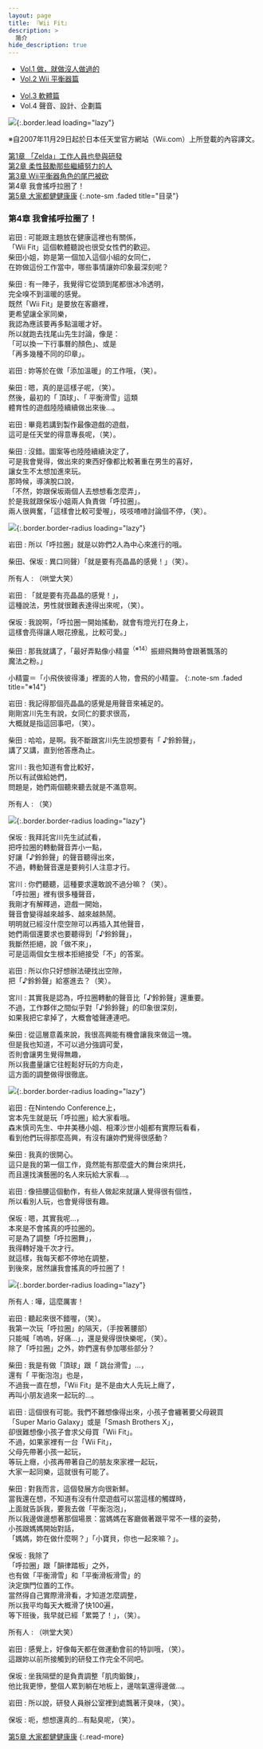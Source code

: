 ```yaml
---
layout: page
title: 『Wii Fit』 
description: >
  简介
hide_description: true
---
```


<nav class="pagination heading clearfix" role="navigation">
  <ul>
    <li class="pagination-item">
      <a href="../../vol1/1/">
        Vol.1 做，就做沒人做過的
      </a>
    </li>
    <li class="pagination-item">
      <a href="../../vol2/1/">
        Vol.2 Wii 平衡器篇
      </a>
    </li>
  </ul>
  <ul>
    <li class="pagination-item">
      <a href="../../vol3/1/">
        Vol.3 軟體篇
      </a>
    </li>
    <li class="pagination-item">
      <a style="background-color:rgba(225,224,224,0.3);">
        Vol.4 聲音、設計、企劃篇
      </a>
    </li>
  </ul>
</nav>

![](/interviews/cht-tw/wii/wiifit/vol4/img/wiifit_crv_vol4_11.jpg){:.border.lead loading="lazy"}

※自2007年11月29日起於日本任天堂官方網站（Wii.com）上所登載的內容譯文。

[第1章 「Zelda」工作人員也參與研發](1.md)<br>
[第2章 柔性鼓勵那些繼續努力的人](2.md)<br>
[第3章 Wii平衡器角色的尾巴被砍](3.md)<br>
第4章 我會搖呼拉圈了！<br>
[第5章 大家都健健康康](5.md)
{:.note-sm .faded title="目录"}

### 第4章 我會搖呼拉圈了！

岩田
: 可能跟主題放在健康這裡也有關係，<br>「Wii Fit」這個軟體聽說也很受女性們的歡迎。<br>柴田小姐，妳是第一個加入這個小組的女同仁，<br>在妳做這份工作當中，哪些事情讓妳印象最深刻呢？

柴田
: 有一陣子，我覺得它從頭到尾都很冰冷透明，<br>完全嗅不到溫暖的感覺。<br>既然「Wii Fit」是要放在客廳裡，<br>更希望讓全家同樂，<br>我認為應該要再多點溫暖才好。<br>所以就跑去找尾山先生討論，像是：<br>「可以換一下行事曆的顏色」、或是<br>「再多幾種不同的印章」。

岩田
: 妳等於在做「添加溫暖」的工作哦，（笑）。

柴田
: 嗯，真的是這樣子呢，（笑）。<br>然後，最初的「 頂球」、「 平衡滑雪」這類<br>體育性的遊戲陸陸續續做出來後…。

岩田
: 畢竟若講到製作最像遊戲的遊戲，<br>這可是任天堂的得意專長呢，（笑）。

柴田
: 沒錯。圖案等也陸陸續續決定了，<br>可是我會覺得，做出來的東西好像都比較著重在男生的喜好，<br>讓女生不太想加進來玩。<br>那時候，導演脫口說，<br>「不然，妳跟保坂兩個人去想想看怎麼弄」，<br>於是我就跟保坂小姐兩人負責做「呼拉圈」。<br>兩人很興奮，「這樣會比較可愛喔」，吱吱喳喳討論個不停，（笑）。

![](/interviews/cht-tw/wii/wiifit/vol4/img/wiifit_vol4_18.jpg){:.border.border-radius loading="lazy"}

岩田
: 所以「呼拉圈」就是以妳們2人為中心來進行的哦。

柴田、保坂
: 異口同聲）「就是要有亮晶晶的感覺！」（笑）。

所有人
: （哄堂大笑）

岩田
: 「就是要有亮晶晶的感覺！」，<br>這種說法，男性就很難表達得出來呢，（笑）。

保坂
: 我說啊，「呼拉圈一開始搖動，就會有燈光打在身上，<br>這樣會亮得讓人眼花撩亂，比較可愛。」

柴田
: 那我就講了，「最好弄點像小精靈<sup>（※14）</sup>振翅飛舞時會跟著飄落的<br>魔法之粉。」

小精靈＝「小飛俠彼得潘」裡面的人物，會飛的小精靈。
{:.note-sm .faded title="※14"}

岩田
: 我記得那個亮晶晶的感覺是用聲音來補足的。<br>剛剛宮川先生有說，女同仁的要求很高，<br>大概就是指這回事吧，（笑）。

柴田
: 哈哈，是啊。我不斷跟宮川先生說想要有「 ♪鈴鈴聲」，<br>講了又講，直到他答應為止。

宮川
: 我也知道有會比較好，<br>所以有試做給她們，<br>問題是，她們兩個聽來聽去就是不滿意啊。

所有人
: （笑）

![](/interviews/cht-tw/wii/wiifit/vol4/img/wiifit_vol4_19.jpg){:.border.border-radius loading="lazy"}

保坂
: 我拜託宮川先生試試看，<br>把呼拉圈的轉動聲音弄小一點，<br>好讓「♪鈴鈴聲」的聲音聽得出來，<br>不過，轉動聲音還是要夠引人注意才行。

宮川
: 你們聽聽，這種要求還敢說不過分嘛？（笑）。<br>「呼拉圈」裡有很多種聲音，<br>我剛才有解釋過，遊戲一開始，<br>聲音會變得越來越多、越來越熱鬧。<br>明明就已經沒什麼空隙可以再插入其他聲音，<br>她們兩個還要求也要聽得到「♪鈴鈴聲」，<br>我斷然拒絕，說「做不來」，<br>可是這兩個女生根本拒絕接受「不」的答案。

岩田
: 所以你只好想辦法硬找出空隙，<br>把「♪鈴鈴聲」給塞進去？（笑）。

宮川
: 其實我是認為，呼拉圈轉動的聲音比「♪鈴鈴聲」還重要。<br>不過，工作夥伴之間似乎對「♪鈴鈴聲」的印象很深刻，<br>如果我把它拿掉了，大概會噓聲連連吧。

柴田
: 從這層意義來說，我很高興能有機會讓我來做這一塊。<br>但是我也知道，不可以過分強調可愛，<br>否則會讓男生覺得無趣，<br>所以我盡量讓它往輕鬆好玩的方向走，<br>這方面的調整做得很徹底。

![](/interviews/cht-tw/wii/wiifit/vol4/img/wiifit_vol4_20.jpg){:.border.border-radius loading="lazy"}

岩田
: 在Nintendo Conference上，<br>宮本先生就是玩「呼拉圈」給大家看哦。<br>森末慎司先生、中井美穗小姐、相澤沙世小姐都有實際玩看看，<br>看到他們玩得那麼高興，有沒有讓妳們覺得很感動？

柴田
: 我真的很開心。<br>這只是我的第一個工作，竟然能有那麼盛大的舞台來烘托，<br>而且還找演藝圈的名人來玩給大家看…。

岩田
: 像扭腰這個動作，有些人做起來就讓人覺得很有個性，<br>所以看別人玩，也會覺得很有趣。

保坂
: 嗯，其實我呢…，<br>本來是不會搖真的呼拉圈的。<br>可是為了調整「呼拉圈舞」，<br>我得轉好幾千次才行。<br>就這樣，我每天都不停地在調整，<br>到後來，居然讓我會搖真的呼拉圈了！

![](/interviews/cht-tw/wii/wiifit/vol4/img/wiifit_vol4_21.jpg){:.border.border-radius loading="lazy"}

所有人
: 嘩，這麼厲害！

岩田
: 聽起來很不錯喔，（笑）。<br>我第一次玩「呼拉圈」的隔天，（手按著腰部）<br>只能喊「嗚嗚，好痛…」，還是覺得很快樂呢，（笑）。<br>除了「呼拉圈」之外，妳們還有參加哪些部分？

柴田
: 我是有做「頂球」跟「 跳台滑雪」…，<br>還有「 平衡泡泡」也是，<br>不過我一直在想，「Wii Fit」是不是由大人先玩上癮了，<br>再叫小朋友過來一起玩的…。

岩田
: 這個很有可能。我們不難想像得出來，小孩子會纏著要父母親買<br>「Super Mario Galaxy」或是「Smash Brothers X」，<br>卻很難想像小孩子會求父母買「Wii Fit」。<br>不過，如果家裡有一台「Wii Fit」，<br>父母先帶著小孩一起玩，<br>等玩上癮，小孩再帶著自己的朋友來家裡一起玩，<br>大家一起同樂，這就很有可能了。

柴田
: 對我而言，這個發展方向很新鮮。<br>當我還在想，不知道有沒有什麼遊戲可以當這樣的觸媒時，<br>上面就告訴我，要我去做「平衡泡泡」，<br>所以我邊做邊想著那個場景：當媽媽在客廳做著跟平常不一樣的姿勢，<br>小孩跟媽媽開始對話，<br>「媽媽，妳在做什麼啊？」「小寶貝，你也一起來嘛？」。

保坂
: 我除了<br>「呼拉圈」跟「韻律踏板」之外，<br>也有做「平衡滑雪」和「平衡滑板滑雪」的<br>決定旗門位置的工作。<br>當然得自己實際滑滑看，才知道怎麼調整，<br>所以我平均每天大概滑了快100遍，<br>等下班後，我早就已經「累斃了！」，（笑）。

所有人
: （哄堂大笑）

岩田
: 感覺上，好像每天都在做運動會前的特訓哦，（笑）。<br>這跟妳以前所接觸到的研發工作完全不同吧。

保坂
: 坐我隔壁的是負責調整「肌肉鍛鍊」，<br>他比我更慘，整個人累到躺在地板上，邊喘氣還得邊做…。

岩田
: 所以說，研發人員辦公室裡到處飄著汗臭味，（笑）。

保坂
: 呃，想想還真的…有點臭呢，（笑）。

[第5章 大家都健健康康](5.md)
{:.read-more}

